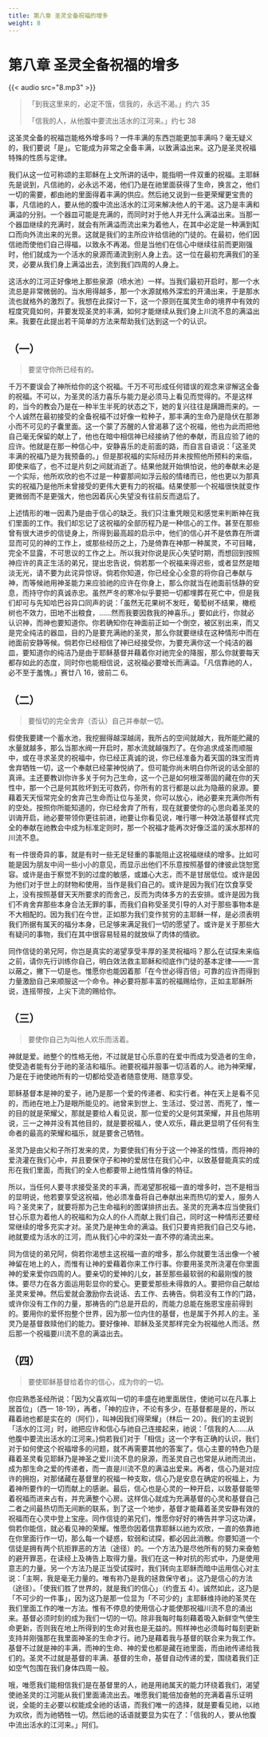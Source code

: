 ```yaml
---
title: 第八章 圣灵全备祝福的增多
weight: 8
---
```


# 第八章 圣灵全备祝福的增多
{{< audio src="8.mp3" >}}

> 「到我这里来的，必定不饿，信我的，永远不渴。」约六 35
>
> 「信我的人，从他腹中要流出活水的江河来。」约七 38

这圣灵全备的祝福岂能格外增多吗？一件丰满的东西岂能更加丰满吗？毫无疑义的，我们要说「是」。它能成为非常之全备丰满，以致满溢出来。这乃是圣灵祝福特殊的性质与定律。

我们从这一位可称颂的主耶稣在上文所讲的话中，能指明一件双重的祝福。主耶稣先是说到，凡信祂的，必永远不渴，他们乃是在祂里面获得了生命，换言之，他们一切的需要，都由祂的里面得着丰满的供应。然后祂又说到一些更荣耀更宝贵的事，凡信祂的人，要从他的腹中流出活水的江河来解决他人的干渴。这乃是丰满和满溢的分别。一个器皿可能是充满的，而同时对于他人并无什么满溢出来。当那一个器皿继续的充满时，就会有所满溢而流出来为着他人，在其中必定是一种满到缸口而向外流出来的光景。这就是我们的主所应许给信祂的门徒的。在最初，他们因信祂而使他们自己得福，以致永不再渴。但是当他们在信心中继续往前而更刚强时，他们就成为一个活水的泉源而涌流到别人身上去。这一位在最初充满我们的圣灵，必要从我们身上满溢出去，流到我们四周的人身上。

这活水的江河正好像地上那些泉源（喷水池）一样。当我们最初开启时，那一个水流总是非常微弱的。当水用得越多，那一个水源就格外深宏的开涌出来，于是那水流也就格外的激烈了。我想在此探讨一下，这一个原则在属灵生命的境界中有效的程度究竟如何，并要发现圣灵的丰满，如何才能继续从我们身上川流不息的满溢出来。我要在此提出若干简单的方法来帮助我们达到这一个的认识。

## （一）

> 要坚守你所已经有的。

千万不要误会了神所给你的这个祝福。千万不可形成任何错误的观念来谬解这全备的祝福。不可以，为圣灵的活力喜乐与能力是必须马上看见而觉得的。不是这样的，当今的教会乃是在一种半生半死的状态之下，她的复兴往往是蹒跚而来的。一个人诚然在最初接受的全备祝福不过好像一粒种子，那丰满的生命乃是隐伏在那渺小而不可见的子囊里面。这一个蒙了苏醒的人曾渴慕了这个祝福，他也为此而把他自己毫无保留的献上了，他也在暗中相信神已经接纳了他的奉献，而且应验了祂的应许。他就是在那一种信心中，安静喜乐的走前面的路，而自言自语说：「这圣灵丰满的祝福乃是为我预备的。」但是那祝福的实际经历并未按照他所预料的来临，即使来临了，也不过是片刻之间就消逝了。结果他就开始惧怕说，他的奉献未必是一个实际，他所欢欣的也不过是一种霎那间如浮云般的情绪而已，他也更以为那真实的祝福乃是他所未曾接受的更伟大更有力的祝福。结果使那一个祝福很快就变作更微弱而不是更强大，他也因着灰心失望没有往前反而退后了。

上述情形的唯一因素乃是由于信心的缺乏。我们只注重凭眼见和感觉来判断神在我们里面的工作。我们却忘记了这祝福的全部历程乃是一种信心的工作。甚至在那些曾有很大进步的信徒身上，所得到最高超的启示中，他们的信心并不是依靠在所谓显而可见的神的工作上，或那些经历之上，乃是倚靠在神那一种属灵，不可目睹，完全不显露，不可思议的工作之上。所以我对你说是灰心失望时期，而想回到按照神应许的真正生活的弟兄，提出忠告说，倘若那一个祝福来得迟些，或者显然是暗淡无光，请不要为此诧异惊讶。倘若你知道，你已经全心全意的将你自己奉献与神，而等候祂用神圣能力来应验祂的应许在你身上，那么你就当在祂面前恬静的安息，而持守你的真诚赤忠。虽然严冬的寒冷似乎要把一切都埋葬在死亡中，但是我们却可与先知哈巴谷异口同声的说：「虽然无花果树不发旺，葡萄树不结果，橄榄树也不效力，田地不出粮食，……然而我要因救我的神喜乐。」要如此行，你就必认识神，而神也要知道你。你若确知你在神面前正如一个倒空，被区别出来，而又是完全纯洁的器皿，目的乃是要充满祂的圣灵，那么你就要继续在这种情形中而在祂面前安静等候。倘若你已经相信了神已经接受你，为要充满你这一个纯洁的器皿，要知道你的纯洁乃是由于耶稣基督并藉着你对祂完全的降服，那么你就要每天都存如此的态度，同时你也能相信说，这祝福必要增长而满溢。「凡信靠祂的人，必不至于羞愧。」赛廿八 16，彼前二 6。

## （二）

> 要恒切的完全舍弃（否认）自己并奉献一切。

假使我要建一个蓄水池，我挖掘得越深越阔，我所占的空间就越大，我所能贮藏的水量就越多，那么当那水阀一开启时，那水流就越强烈了。在你追求成圣而顺服中，或在寻求圣灵的祝福中，你已经正真诚的说，你已经准备为着天国的珠宝而肯舍弃牺牲一切，这一个奉献已经蒙神悦纳了。但可能你尚未明白你所说的话全部的真谛。主还要教训你许多关于何为己生命，这一个己是如何根深蒂固的藏在你的天性中，那一个己是何其败坏到无可救药，你所有的言行都是以此为隐蔽的泉源。要藉着天天恒常完全的舍弃己生命而让位与圣灵，你可以放心，祂必要来充满你所有的空处。按照你所能知道的，你已经舍弃了所有，现在就要使你的心思向着圣灵的训诲开启，祂必要带领你更往前进，祂要让你看见说，唯行哪一种效法基督样式完全的奉献在祂教会中成为标准定则时，那一个祝福才能再次好像泛滥的溪水那样的川流不息。

有一件很奇异的事，就是有时一些无足轻重的事能阻止这祝福继续的增多。比如可能是因为朋友中间一些小小的意见，而显示出他们不乐意按照基督的律彼此饶恕宽容。或许是由于察觉不到的过度的敏感，或雄心大志，而不是甘居低位。或许是因为他们对于世上的财物和使用，当作是我们自己的。或许是因为我们在饮食享受上，没有按照基督天天所要求的而舍己，反而为肉体多方的去安排。或许是因为我们不肯舍弃那些本身合法无罪的事，而我们自称受圣灵引导的人对于那些事物本是不大相配的。因为我们在今世，正如那为我们变作贫穷的主耶稣一样，是必须表明我们所据有属天的福分本身，已足够来满足我们一切的愿望了。或许是关于那些大有疑问的事物，我们在其中很容易轻易的就放纵了肉体的情欲。

同作信徒的弟兄阿，你岂是真实的渴望享受丰厚的圣灵祝福吗？那么在试探未来临之前，请你先行训练你自己，明白效法救主耶稣和彻底作门徒的基本定律——一言以蔽之，撇下一切是也。惟愿你也能因着那「在今世必得百倍」可靠的应许而得到力量激励自己来顺服这一个命令。神必要将那丰富的祝福赐给你，正如主耶稣所说，连摇带按，上尖下流的赐给你。

## （三）

> 要使你自己为叫他人欢乐而活着。

神就是爱。祂整个的性格无他，不过就是甘心乐意的在爱中而成为受造者的生命，使受造者能有分于祂的圣洁和福乐。祂要祝福并服事一切活着的人。祂为神荣耀，乃是在于祂使祂所有的一切都给受造者随意使用、随意享受。

耶稣基督本是神的爱子，祂乃是那一个爱的传递者、和实行者。神在天上是看不见的，而祂在地上乃是眼所能见的。祂曾来到世上、生活过、受过苦、而死了，惟一的目的就是荣耀父，那就是要给人看见说，那一位爱的父是何其荣耀，并且也陈明说，三一之神并没有其他目的，就是要祝福人，使人欢乐，藉此更显明了任何有生命者的最高的荣耀和福乐，就是要舍己牺牲。

圣灵乃是由父和子所打发来的灵，为要使我们有分于这一个神圣的性情，而将神的爱浇灌在我们心中，并且要保守子和神的爱居住在我们心中，以致基督能真实的成形在我们里面，而我们的全人也都要带上祂性情肖像的特征。

所以，当任何人要寻求接受圣灵的丰满，而渴望那祝福一直的增多时，岂不是相当的显明说，他若要享受这祝福，他必须准备将自己奉献出来而热切的爱人，服务人吗？圣灵来了，就要将那为己生命福利的图谋排挤出去。圣灵的充满本应当使我们甘心乐意为着他人的祝福和为众人的仆人而献上我们自己，同时这一种情形还要经常继续的增多充实才对。圣灵乃是神生命的满溢。我们只要肯把我们自己交与祂，祂就要成为活水的江河，而从我们心中的深处一直不停的涌流出来。

同为信徒的弟兄阿，倘若你渴想主这祝福一直的增多，那么你就要生活出像一个被神留在地上的人，而惟有让神的爱藉着你来工作行事。你要用圣灵所浇灌在你里面神的爱来爱你四周的人。要亲切的爱神的儿女，甚至那些最软弱的和最刚愎的肢体。要尽力在各方面运用彰显你的爱心。更要爱那些未得救的人。要把你自己献给圣灵来爱神。然后爱就会激励你去说话、去工作、去祷告。倘若没有工作的门路，或许你没有工作的力量，那祷告的门总是开启的，而能力总能在施恩宝座前得到的。要用你的爱怀抱整个世界，因为那一位内住的基督，也是属于外邦人的主。圣灵乃是基督救赎他们的能力。要好像神、耶稣及圣灵那样完全为祝福他人而活。然后那一个祝福要川流不息的满溢出去。

## （四）

> 要使耶稣基督给着你的信心，成为你的一切。

你应熟悉圣经所说：「因为父喜欢叫一切的丰盛在祂里面居住，使祂可以在凡事上居首位」（西一 18-19），再者，「神的应许，不论有多少，在基督都是是的，所以藉着祂也都是实在的（阿们），叫神因我们得荣耀」（林后一 20）。我们的主说到「活水的江河」时，祂把应许和信心与祂自己连接起来，祂说：「信我的人……从他腹中要流出活水的江河来。}倘若我们对于「相信」这一个字有正确的认识，我们对于如何使这个祝福增多的问题，就不再需要其他的答案了。信心主要的特色乃是藉着圣灵看见耶稣乃是神圣之爱川流不息的泉源，而圣灵自己也常是从祂而流出，成为那生命之爱的传递者，而一直是川流不息的满溢出爱来。再者，信心乃是对应许的拥抱，对那储藏在基督里的祝福一种支取，信心乃是安息在确定的祝福上，为着神所要作的一切而献上的感谢。最后，信心也是心灵的一种开启，以致基督能带着祝福而进来占有，并充满整个心房。这样信心就成为充满基督的心灵和基督自己二者之间最热切而无间断的联系，到了这一个地步，基督才能藉着圣灵安静有效的祝福而在心灵中登上宝座。同作信徒的弟兄们，惟愿你好好的祷告并学习这功课，倘若你能信，就必看见神的荣耀。惟愿你因着信靠耶稣以祂为欢欣，一直的依靠祂在你里面行作一切，那么每一个疑惑，软弱和试探，都必因此消散。你要知道一个信徒是拥有两个抗拒罪恶的方法（途径）的。一个方法乃是尽他所有的努力来奋勉的避开罪恶，在读经上及祷告上取得力量。我们在这一种对抗的形式中，乃是使用意志的力量。另一个方法乃是正当受试探时，我们转向主耶稣而暗中运用信心对主说：「主啊，我是毫无力量的。唯有祢乃是我的拯救保守者」。这乃是信心的方法（途径）。「使我们胜了世界的，就是我们的信心」（约壹五 4）。诚然如此，这乃是「不可少的一件事」，因为这乃是那一位显为「不可少的」主耶稣维持祂的圣灵在我们里面工作的唯一方法。惟有不停息的使用信心才能使那祝福川流不息的涌出来。基督必须时刻的成为我们一切的一切。除非我每时每刻藉着吸入新鲜空气使生命更新，否则我在地上所得到的生命对我也是无益的。照样神也必须每时每刻更新支持并刚强那在我里面神圣的生命才行。祂乃是藉着我与基督的联合来为我工作。基督不过就是神的丰满，而神的生命、神的爱也都是藏在祂里面，而由祂传递给我们的。圣灵不过就是基督的丰满、基督的生命，基督自动传递的爱，围绕着我们正如空气包围在我们身体四周一般。

哦，唯愿我们能相信我们是在基督里的人，祂是用祂属天的能力环绕着我们，渴望使祂圣灵的江河能从我们里面涌流出去。唯愿我们能倍加奋勉的充满着喜乐证明说，全能的主必要以权能成全祂的话语，而我们唯一的选择，就是要看见祂，以祂为欢欣，而为祂牺牲一切。然后祂的话语就要显为实在了：「信我的人，要从他腹中流出活水的江河来。」阿们。
